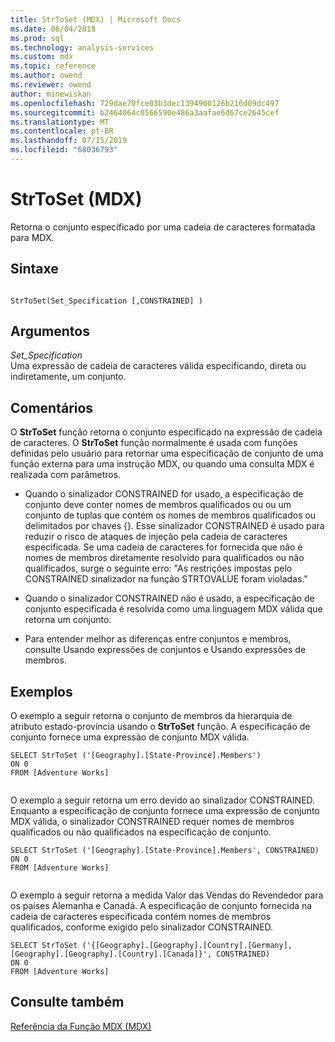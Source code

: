 ```yaml
---
title: StrToSet (MDX) | Microsoft Docs
ms.date: 06/04/2018
ms.prod: sql
ms.technology: analysis-services
ms.custom: mdx
ms.topic: reference
ms.author: owend
ms.reviewer: owend
author: minewiskan
ms.openlocfilehash: 729dae70fce03b3dec1394900126b216d09dc497
ms.sourcegitcommit: b2464064c0566590e486a3aafae6d67ce2645cef
ms.translationtype: MT
ms.contentlocale: pt-BR
ms.lasthandoff: 07/15/2019
ms.locfileid: "68036793"
---
```

# <a name="strtoset-mdx"></a>StrToSet (MDX)


  Retorna o conjunto especificado por uma cadeia de caracteres formatada para MDX.  
  
## <a name="syntax"></a>Sintaxe  
  
```  
  
StrToSet(Set_Specification [,CONSTRAINED] )   
```  
  
## <a name="arguments"></a>Argumentos  
 *Set_Specification*  
 Uma expressão de cadeia de caracteres válida especificando, direta ou indiretamente, um conjunto.  
  
## <a name="remarks"></a>Comentários  
 O **StrToSet** função retorna o conjunto especificado na expressão de cadeia de caracteres. O **StrToSet** função normalmente é usada com funções definidas pelo usuário para retornar uma especificação de conjunto de uma função externa para uma instrução MDX, ou quando uma consulta MDX é realizada com parâmetros.  
  
-   Quando o sinalizador CONSTRAINED for usado, a especificação de conjunto deve conter nomes de membros qualificados ou ou um conjunto de tuplas que contém os nomes de membros qualificados ou delimitados por chaves {}. Esse sinalizador CONSTRAINED é usado para reduzir o risco de ataques de injeção pela cadeia de caracteres especificada. Se uma cadeia de caracteres for fornecida que não é nomes de membros diretamente resolvido para qualificados ou não qualificados, surge o seguinte erro: "As restrições impostas pelo CONSTRAINED sinalizador na função STRTOVALUE foram violadas."  
  
-   Quando o sinalizador CONSTRAINED não é usado, a especificação de conjunto especificada é resolvida como uma linguagem MDX válida que retorna um conjunto.  
  
-   Para entender melhor as diferenças entre conjuntos e membros, consulte Usando expressões de conjuntos e Usando expressões de membros.  
  
## <a name="examples"></a>Exemplos  
 O exemplo a seguir retorna o conjunto de membros da hierarquia de atributo estado-província usando o **StrToSet** função. A especificação de conjunto fornece uma expressão de conjunto MDX válida.  
  
```  
SELECT StrToSet ('[Geography].[State-Province].Members')  
ON 0  
FROM [Adventure Works]  
  
```  
  
 O exemplo a seguir retorna um erro devido ao sinalizador CONSTRAINED. Enquanto a especificação de conjunto fornece uma expressão de conjunto MDX válida, o sinalizador CONSTRAINED requer nomes de membros qualificados ou não qualificados na especificação de conjunto.  
  
```  
SELECT StrToSet ('[Geography].[State-Province].Members', CONSTRAINED)  
ON 0  
FROM [Adventure Works]  
  
```  
  
 O exemplo a seguir retorna a medida Valor das Vendas do Revendedor para os países Alemanha e Canadá. A especificação de conjunto fornecida na cadeia de caracteres especificada contém nomes de membros qualificados, conforme exigido pelo sinalizador CONSTRAINED.  
  
```  
SELECT StrToSet ('{[Geography].[Geography].[Country].[Germany],[Geography].[Geography].[Country].[Canada]}', CONSTRAINED)  
ON 0  
FROM [Adventure Works]  
```  
  
## <a name="see-also"></a>Consulte também  
 [Referência da Função MDX &#40;MDX&#41;](../mdx/mdx-function-reference-mdx.md)  
  
  
